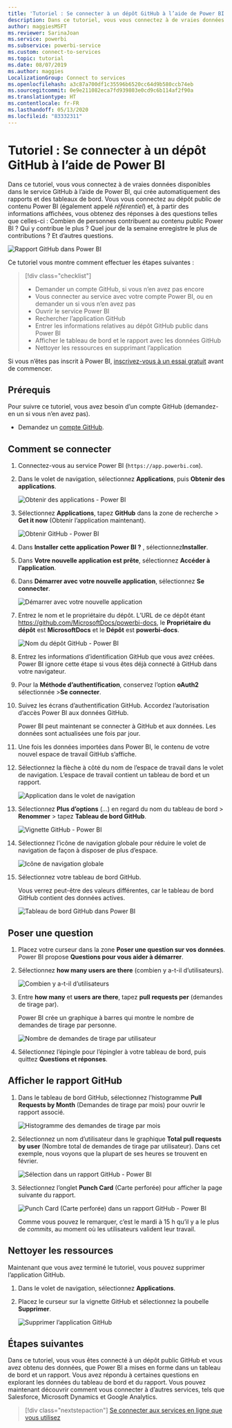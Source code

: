```yaml
---
title: 'Tutoriel : Se connecter à un dépôt GitHub à l’aide de Power BI'
description: Dans ce tutoriel, vous vous connectez à de vraies données disponibles dans le service GitHub à l’aide de Power BI, qui crée automatiquement des rapports et des tableaux de bord.
author: maggiesMSFT
ms.reviewer: SarinaJoan
ms.service: powerbi
ms.subservice: powerbi-service
ms.custom: connect-to-services
ms.topic: tutorial
ms.date: 08/07/2019
ms.author: maggies
LocalizationGroup: Connect to services
ms.openlocfilehash: a3c87a700df1c35596b6520cc64d9b580ccb74eb
ms.sourcegitcommit: 0e9e211082eca7fd939803e0cd9c6b114af2f90a
ms.translationtype: HT
ms.contentlocale: fr-FR
ms.lasthandoff: 05/13/2020
ms.locfileid: "83332311"
---
```

# <a name="tutorial-connect-to-a-github-repo-with-power-bi"></a>Tutoriel : Se connecter à un dépôt GitHub à l’aide de Power BI
Dans ce tutoriel, vous vous connectez à de vraies données disponibles dans le service GitHub à l’aide de Power BI, qui crée automatiquement des rapports et des tableaux de bord. Vous vous connectez au dépôt public de contenu Power BI (également appelé *référentiel*) et, à partir des informations affichées, vous obtenez des réponses à des questions telles que celles-ci : Combien de personnes contribuent au contenu public Power BI ? Qui y contribue le plus ? Quel jour de la semaine enregistre le plus de contributions ? Et d’autres questions. 

![Rapport GitHub dans Power BI](media/service-tutorial-connect-to-github/power-bi-github-app-tutorial-punch-card.png)

Ce tutoriel vous montre comment effectuer les étapes suivantes :

> [!div class="checklist"]
> * Demander un compte GitHub, si vous n’en avez pas encore 
> * Vous connecter au service avec votre compte Power BI, ou en demander un si vous n’en avez pas
> * Ouvrir le service Power BI
> * Rechercher l’application GitHub
> * Entrer les informations relatives au dépôt GitHub public dans Power BI
> * Afficher le tableau de bord et le rapport avec les données GitHub
> * Nettoyer les ressources en supprimant l’application

Si vous n’êtes pas inscrit à Power BI, [inscrivez-vous à un essai gratuit](https://app.powerbi.com/signupredirect?pbi_source=web) avant de commencer.

## <a name="prerequisites"></a>Prérequis

Pour suivre ce tutoriel, vous avez besoin d’un compte GitHub (demandez-en un si vous n’en avez pas). 

- Demandez un [compte GitHub](https://docs.microsoft.com/contribute/get-started-setup-github).


## <a name="how-to-connect"></a>Comment se connecter
1. Connectez-vous au service Power BI (`https://app.powerbi.com`). 
2. Dans le volet de navigation, sélectionnez **Applications**, puis **Obtenir des applications**.
   
   ![Obtenir des applications - Power BI](media/service-tutorial-connect-to-github/power-bi-github-app-tutorial.png) 

3. Sélectionnez **Applications**, tapez **GitHub** dans la zone de recherche > **Get it now** (Obtenir l’application maintenant).
   
   ![Obtenir GitHub - Power BI](media/service-tutorial-connect-to-github/power-bi-github-app-tutorial-app-source.png) 

4. Dans **Installer cette application Power BI ?** , sélectionnez**Installer**.
5. Dans **Votre nouvelle application est prête**, sélectionnez **Accéder à l’application**.
6. Dans **Démarrer avec votre nouvelle application**, sélectionnez **Se connecter**.

    ![Démarrer avec votre nouvelle application](media/service-tutorial-connect-to-github/power-bi-new-app-connect-get-started.png)

7. Entrez le nom et le propriétaire du dépôt. L’URL de ce dépôt étant https://github.com/MicrosoftDocs/powerbi-docs, le **Propriétaire du dépôt** est **MicrosoftDocs** et le **Dépôt** est **powerbi-docs**. 
   
    ![Nom du dépôt GitHub - Power BI](media/service-tutorial-connect-to-github/power-bi-github-app-tutorial-connect.png)

5. Entrez les informations d’identification GitHub que vous avez créées. Power BI ignore cette étape si vous êtes déjà connecté à GitHub dans votre navigateur. 

6. Pour la **Méthode d’authentification**, conservez l’option **oAuth2** sélectionnée \>**Se connecter**.

7. Suivez les écrans d’authentification GitHub. Accordez l’autorisation d’accès Power BI aux données GitHub.
   
   Power BI peut maintenant se connecter à GitHub et aux données.  Les données sont actualisées une fois par jour.

8. Une fois les données importées dans Power BI, le contenu de votre nouvel espace de travail GitHub s’affiche. 
9. Sélectionnez la flèche à côté du nom de l’espace de travail dans le volet de navigation. L’espace de travail contient un tableau de bord et un rapport. 

    ![Application dans le volet de navigation](media/service-tutorial-connect-to-github/power-bi-github-app-tutorial-left-nav-expanded.png)

10. Sélectionnez **Plus d’options** (...) en regard du nom du tableau de bord > **Renommer** > tapez **Tableau de bord GitHub**.
 
    ![Vignette GitHub - Power BI](media/service-tutorial-connect-to-github/power-bi-github-app-tutorial-left-nav.png) 

8. Sélectionnez l’icône de navigation globale pour réduire le volet de navigation de façon à disposer de plus d’espace.

    ![Icône de navigation globale](media/service-tutorial-connect-to-github/power-bi-global-navigation-icon.png)

10. Sélectionnez votre tableau de bord GitHub.
    
    Vous verrez peut-être des valeurs différentes, car le tableau de bord GitHub contient des données actives.

    ![Tableau de bord GitHub dans Power BI](media/service-tutorial-connect-to-github/power-bi-github-app-tutorial-new-dashboard.png)

    

## <a name="ask-a-question"></a>Poser une question

1. Placez votre curseur dans la zone **Poser une question sur vos données**. Power BI propose **Questions pour vous aider à démarrer**. 

1. Sélectionnez **how many users are there** (combien y a-t-il d’utilisateurs).
 
    ![Combien y a-t-il d’utilisateurs](media/service-tutorial-connect-to-github/power-bi-github-app-tutorial-qna-how-many-users.png)

13. Entre **how many** et **users are there**, tapez **pull requests per** (demandes de tirage par). 

     Power BI crée un graphique à barres qui montre le nombre de demandes de tirage par personne.

    ![Nombre de demandes de tirage par utilisateur](media/service-tutorial-connect-to-github/power-bi-github-app-tutorial-qna-how-many-prs.png)


13. Sélectionnez l’épingle pour l’épingler à votre tableau de bord, puis quittez **Questions et réponses**.

## <a name="view-the-github-report"></a>Afficher le rapport GitHub 

1. Dans le tableau de bord GitHub, sélectionnez l’histogramme **Pull Requests by Month** (Demandes de tirage par mois) pour ouvrir le rapport associé.

    ![Histogramme des demandes de tirage par mois](media/service-tutorial-connect-to-github/power-bi-github-app-tutorial-column-chart.png)

2. Sélectionnez un nom d’utilisateur dans le graphique **Total pull requests by user** (Nombre total de demandes de tirage par utilisateur). Dans cet exemple, nous voyons que la plupart de ses heures se trouvent en février.

    ![Sélection dans un rapport GitHub - Power BI](media/service-tutorial-connect-to-github/power-bi-github-app-tutorial-cross-filter-total-prs.png)

3. Sélectionnez l’onglet **Punch Card** (Carte perforée) pour afficher la page suivante du rapport. 
 
    ![Punch Card (Carte perforée) dans un rapport GitHub - Power BI](media/service-tutorial-connect-to-github/power-bi-github-app-tutorial-tues-3pm.png)

    Comme vous pouvez le remarquer, c’est le mardi à 15 h qu’il y a le plus de *commits*, au moment où les utilisateurs valident leur travail.

## <a name="clean-up-resources"></a>Nettoyer les ressources

Maintenant que vous avez terminé le tutoriel, vous pouvez supprimer l’application GitHub. 

1. Dans le volet de navigation, sélectionnez **Applications**.
2. Placez le curseur sur la vignette GitHub et sélectionnez la poubelle **Supprimer**.

    ![Supprimer l’application GitHub](media/service-tutorial-connect-to-github/power-bi-github-app-tutorial-delete.png)

## <a name="next-steps"></a>Étapes suivantes

Dans ce tutoriel, vous vous êtes connecté à un dépôt public GitHub et vous avez obtenu des données, que Power BI a mises en forme dans un tableau de bord et un rapport. Vous avez répondu à certaines questions en explorant les données du tableau de bord et du rapport. Vous pouvez maintenant découvrir comment vous connecter à d’autres services, tels que Salesforce, Microsoft Dynamics et Google Analytics. 
 
> [!div class="nextstepaction"]
> [Se connecter aux services en ligne que vous utilisez](service-connect-to-services.md)


